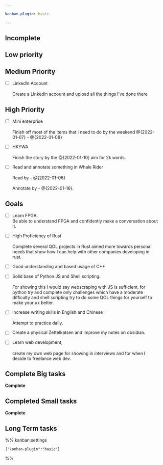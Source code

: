 ```yaml
---

kanban-plugin: basic

---
```


## Incomplete



## Low priority



## Medium Priority

- [ ] LinkedIn Account<br><br>Create a LinkedIn account and upload all the things I've done there


## High Priority

- [ ] Mini enterprise <br><br>Finish off most of the items that I need to do by the weekend @{2022-01-07} - @{2022-01-08}
- [ ] HKYWA<br><br>Finish the story by the @{2022-01-10} aim for 2k words.
- [ ] Read and annotate something in Whale Rider<br><br>Read by - @{2022-01-06}.<br><br>Annotate by - @{2022-01-16}.


## Goals

- [ ] Learn FPGA.<br>Be able to understand FPGA and confidently make a conversation about it.
- [ ] High Proficiency of Rust<br><br>Complete several QOL projects in Rust aimed more towards personal needs that show how I can help with other companies developing in rust.
- [ ] Good understanding and based usage of C++
- [ ] Solid base of Python JS and Shell scripting.<br><br>For showing this I would say webscraping with JS is sufficient, for python try and complete only challenges which have a moderate difficulty and shell scripting try to do some QOL things for yourself to make your ux better.
- [ ] increase writing skills in English and Chinese<br><br>Attempt to practice daily.
- [ ] Create a physical Zettelkatsen and improve my notes on obsidian.
- [ ] Learn web development, <br><br>create my own web page for showing in interviews and for when I decide to freelance web dev.


## Complete Big tasks

**Complete**


## Completed Small tasks

**Complete**


## Long Term tasks





%% kanban:settings
```
{"kanban-plugin":"basic"}
```
%%